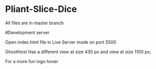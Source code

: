 # Pliant-Slice-Dice


All files are in master branch

#Development server

Open index.html file in Live Server mode on port 5500

GhostHost Has a different view at size 430 px and  view at size 1100 px;

For a more fun logo hover
